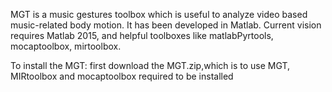 MGT is a music gestures toolbox which is useful to analyze video based music-related body motion. It has been developed in Matlab. Current vision requires Matlab 2015, and helpful toolboxes like matlabPyrtools, mocaptoolbox, mirtoolbox. 


To install the MGT:
first download the MGT.zip,which is 
to use MGT, MIRtoolbox and mocaptoolbox required to be installed

